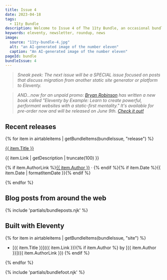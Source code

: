```yaml
---
title: Issue 4
date: 2023-04-18
tags:
  - 11ty Bundle
description: Welcome to Issue 4 of The 11ty Bundle, an occasional bundle of Eleventy releases, blog posts, sites, and resources.
keywords: eleventy, newsletter, roundup, news
image:
  source: "11ty-bundle-4.jpg"
  alt: "an AI-generated image of the number eleven"
  caption: "An AI-generated image of the number eleven"
pageId: bundle
bundleIssue: 4
---
```


> _Sneak peek: The next issue will be a SPECIAL issue focused on posts that discuss migration from another static site generator or platform to Eleventy._

> _AND...now for an unpaid promo: [Bryan Robinson](https://bryanlrobinson.com/) has written a new book called "Eleventy by Example: Learn to create powerful, performant websites with a static-first mentality." It's available for pre-order now and will be released on June 9th. [Check it out!](https://www.amazon.com/Eleventy-Example-performant-static-first-mentality-ebook/dp/B0BTPQW42M)_

## Recent releases

{% for item in airtableitems | getBundleItems(bundleIssue, "release") %}

<div class="bundleitem">
<p class="bundleitem-title"><a href="{{ item.Link }}" target="_blank">{{ item.Title }}</a></p>
<p class="bundleitem-description">{{ item.Link | getDescription | truncate(100) }}</p>
<p class="bundleitem-dateline">{% if item.AuthorLink %}<a href="/authors/{{ item.Author | slugify }}/">{{ item.Author }}</a> &middot; {% endif %}{% if item.Date %}{{ item.Date | formatItemDate }}{% endif %}</p>
</div>
{% endfor %}

## Blog posts from around the web

{% include 'partials/bundleposts.njk' %}

## Built with Eleventy

{% for item in airtableitems | getBundleItems(bundleIssue, "site") %}

- [{{ item.Title }}]({{ item.Link }}){% if item.Author %} by [{{ item.Author }}]({{ item.AuthorLink }}) {% endif %}

{% endfor %}

{% include 'partials/bundlefoot.njk' %}
